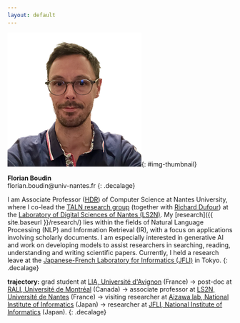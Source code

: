 ```yaml
---
layout: default
---
```


![Picture of Florian Boudin](data/florian-boudin-small.png){: #img-thumbnail}

**Florian Boudin**<br>
<span id="courriel">&#102;&#108;&#111;&#114;&#105;&#097;&#110;&#046;&#098;&#111;&#117;&#100;&#105;&#110;&#064;&#117;&#110;&#105;&#118;&#045;&#110;&#097;&#110;&#116;&#101;&#115;&#046;&#102;&#114;</span>
{: .decalage}

I am Associate Professor ([HDR](https://theses.hal.science/tel-04137160)) of Computer Science at Nantes University, where I co-lead the [TALN research group](http://taln.ls2n.fr) (together with [Richard Dufour](https://cv.hal.science/richard-dufour)) at the [Laboratory of Digital Sciences of Nantes (LS2N)](http://www.ls2n.fr).
My [research]({{ site.baseurl }}/research/) lies within the fields of Natural Language Processing (NLP) and Information Retrieval (IR), with a focus on applications involving scholarly documents.
I am especially interested in generative AI and work on developing models to assist researchers in searching, reading, understanding and writing scientific papers.
Currently, I held a research leave at the [Japanese-French Laboratory for Informatics (JFLI)](https://jfli.cnrs.fr/) in Tokyo.
{: .decalage}

**trajectory:** grad student at [LIA, Université d'Avignon](http://lia.univ-avignon.fr) (France) &rarr; post-doc at [RALI, Université de Montréal](http://rali.iro.umontreal.ca) (Canada) &rarr; associate professor at [LS2N, Université de Nantes](http://www.ls2n.fr) (France) &rarr; visiting researcher at [Aizawa lab, National Institute of Informatics](http://www-al.nii.ac.jp/) (Japan) &rarr; researcher at [JFLI, National Institute of Informatics](https://jfli.cnrs.fr/) (Japan).
{: .decalage}


